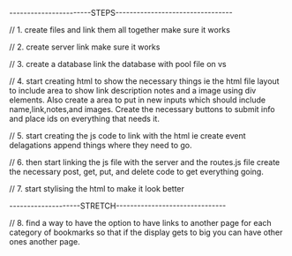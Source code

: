 -----------------------STEPS---------------------------------

// 1. create files and link them all together make sure it works

// 2. create server link make sure it works

// 3. create a database link the database with pool file on vs

// 4. start creating html to show the necessary things
ie the html file layout to include area to show link description
notes and a image using div elements. Also create a area to put in new
inputs which should include name,link,notes,and images. Create the 
necessary buttons to submit info and place ids on everything that needs it.

// 5. start creating the js code to link with the html ie create event
delagations append things where they need to go.

// 6. then start linking the js file with the server and the routes.js file
create the necessary post, get, put, and delete code to get everything going.

// 7. start stylising the html to make it look better 

--------------------STRETCH-------------------------------

// 8. find a way to have the option to have links to another page for each category
of bookmarks so that if the display gets to big you can have other ones another page.